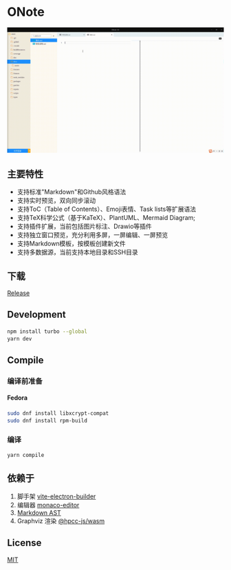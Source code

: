 # ONote 
![ONote](./docs/assets/screenshot.gif)

## 主要特性
- 支持标准"Markdown"和Github风格语法
- 支持实时预览，双向同步滚动
- 支持ToC（Table of Contents）、Emoji表情、Task lists等扩展语法
- 支持TeX科学公式（基于KaTeX）、PlantUML、Mermaid Diagram;
- 支持插件扩展，当前包括图片标注、Drawio等插件
- 支持独立窗口预览，充分利用多屏，一屏编辑、一屏预览
- 支持Markdown模板，按模板创建新文件
- 支持多数据源，当前支持本地目录和SSH目录


## 下载

[Release](https://github.com/pansinm/ONote/releases)

## Development

```bash
npm install turbo --global
yarn dev
```

## Compile

### 编译前准备

#### Fedora
```bash
sudo dnf install libxcrypt-compat
sudo dnf install rpm-build
```

### 编译
```bash
yarn compile
```

## 依赖于

1. 脚手架 [vite-electron-builder](https://github.com/cawa-93/vite-electron-builder)
2. 编辑器 [monaco-editor](https://microsoft.github.io/monaco-editor/)
3. [Markdown AST](https://github.com/syntax-tree/mdast)
4. Graphviz 渲染 [@hpcc-js/wasm](https://github.com/hpcc-systems/hpcc-js-wasm)

## License

[MIT](LICENSE)
